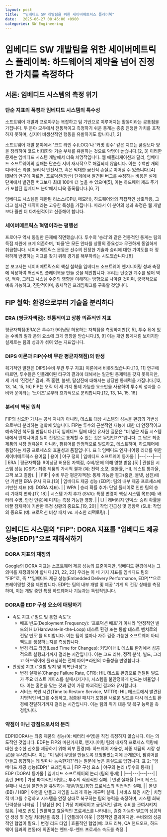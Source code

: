 ```yaml
---
layout: post
title:  "임베디드 SW 개발팀을 위한 세이버메트릭스 플레이북"
date:   2025-06-27 08:46:00 +0900
categories: SW Engineering
---
```



# 임베디드 SW 개발팀을 위한 세이버메트릭스 플레이북: 하드웨어의 제약을 넘어 진정한 가치를 측정하다

## 서론: 임베디드 시스템의 측정 위기
### 단순 지표의 폭정과 임베디드 시스템의 특수성

소프트웨어 개발과 프로야구는 복잡하고 팀 기반으로 이루어지는 활동이라는 공통점을 가집니다. 두 분야 모두에서 전통적이고 측정하기 쉬운 통계는 종종 진정한 가치를 포착하지 못하며, 심지어 비생산적인 행동을 유발하기도 합니다.[1, 2]

소프트웨어 개발 분야에서 '코드 라인 수(LOC)'나 '커밋 횟수' 같은 지표는 품질보다 양을 장려하여 코드 비대화와 기술 부채를 유발하는 것으로 악명이 높습니다.[2, 3] 이러한 문제는 임베디드 시스템 개발에서 더욱 치명적입니다. 웹 애플리케이션과 달리, 임베디드 소프트웨어의 실패는 단순한 서버 재시작으로 해결되지 않습니다. 이는 수백만 개의 디바이스 리콜, 물리적 안전사고, 혹은 막대한 금전적 손실로 이어질 수 있습니다.[4] IBM의 연구에 따르면, 프로덕션(양산) 단계에서 발견된 버그를 수정하는 비용은 설계 단계에서 발견된 버그보다 최대 100배 더 높을 수 있으며[5], 이는 하드웨어 제조 주기가 포함된 임베디드 분야에서 더욱 증폭됩니다.[6, 7]

임베디드 시스템은 제한된 리소스(CPU, 메모리), 하드웨어와의 직접적인 상호작용, 그리고 실시간 제약이라는 고유한 특성을 가집니다. 따라서 이 분야의 성과 측정은 웹 개발보다 훨씬 더 다차원적이고 신중해야 합니다.

### 세이버메트릭스 혁명이라는 평행선
프로야구 역시 동일한 문제에 직면했습니다. 투수의 '승리'와 같은 전통적인 통계는 팀의 득점 지원에 크게 의존하며, '타율'은 모든 안타를 상황의 중요성과 무관하게 동일하게 취급합니다. 세이버메트릭스 운동은 선수의 진정한 기술과 승리에 대한 기여도를 더 정확하게 반영하는 지표를 찾기 위해 경기를 해부하려는 시도였습니다.[8]

본 보고서는 세이버메트릭스의 핵심 철학을 임베디드 소프트웨어 엔지니어링 성과 측정에 적용하여 혁신적인 플레이북을 만들 것을 제안합니다. 우리는 단순한 계수를 넘어 역량, 맥락, 그리고 시스템 수준의 영향을 이해하는 방향으로 나아갈 것이며, 궁극적으로 예측 가능하고, 진단적이며, 총체적인 프레임워크를 구축할 것입니다.

## FIP 철학: 환경으로부터 기술을 분리하다
### ERA (평균자책점): 전통적이고 상황 의존적인 지표
평균자책점(ERA)은 투수가 9이닝당 허용하는 자책점을 측정하지만[7, 5], 투수 뒤에 있는 수비의 질과 운의 요소에 크게 영향을 받습니다.[5, 9] 이는 개인 통계처럼 보이지만 실제로는 팀의 성과가 섞여 있는 지표입니다.
### DIPS 이론과 FIP(수비 무관 평균자책점)의 탄생
획기적인 발전은 DIPS(수비 무관 투구 지표) 이론에서 비롯되었습니다.[10, 11] 연구에 따르면, 투수들은 인플레이된 타구의 결과에 대해서는 일관된 통제력을 갖지 못하지만, 세 가지 '진정한' 결과, 즉 홈런, 볼넷, 탈삼진에 대해서는 상당한 통제력을 가집니다.[12, 13, 14, 15, 16] FIP는 오직 이 세 가지 통제 가능한 요소만을 사용하여 투수의 성과를 수비와 운이라는 '노이즈'로부터 효과적으로 분리합니다.[12, 13, 14, 15, 16]

### 분리의 핵심 원칙
FIP의 심오한 가치는 공식 자체가 아니라, 테스트 대상 시스템의 성능을 환경의 가변성으로부터 분리하는 철학에 있습니다. FIP는 투수의 근본적인 재능에 대한 더 안정적이고 예측적인 척도를 만듭니다.[15] 임베디드 팀에 대한 유사한 질문은 "더 넓은 제품 시스템 내에서 엔지니어링 팀이 진정으로 통제할 수 있는 것은 무엇인가?"입니다. 그 답은 최종 제품의 시장 점유율이 아니라, 펌웨어를 안정적으로 빌드하고, 테스트하며, 하드웨어에 통합하는 제공 프로세스의 효율성과 품질입니다.
표 1: 임베디드 엔지니어링 리더를 위한 세이버메트릭스 용어집
| 용어 | 야구 정의 | 임베디드 소프트웨어 등가물 |
|---|---|---|
| ERA | 평균자책점: 9이닝당 허용된 자책점, 수비/운에 의해 영향 받음.[5] | 관찰된 시스템 성능 (OSP): 최종 제품의 가시적 결과 (예: 전력 소모, 충돌률, HIL 테스트 통과율, 고객 보고 결함). |
| FIP | 수비 무관 평균자책점: 통제 가능한 결과(홈런, 볼넷, 삼진)에만 기반한 ERA 유사 지표.[13] | 임베디드 제공 성능 (EDP): 팀의 내부 제공 프로세스에 기반한 지표 (예: DORA 지표). |
| WPA | 승리 확률 추가: 단일 플레이로 인한 팀의 승리 기대치 변화.[17, 18] | 시스템 가치 추가 (SVA): 특정 변경이 핵심 시스템 목표(예: 배터리 수명, 안전 인증)에 미치는 측정 가능한 영향. |
| LI | 레버리지 인덱스: 승리 확률을 바꿀 잠재력에 기반한 특정 상황의 중요도.[19, 20] | 작업 긴급성 및 영향력 (SLI): 작업의 중요도 (예: 프로덕션 비상 패치 vs. 사소한 리팩토링). |

## 임베디드 시스템의 "FIP": DORA 지표를 "임베디드 제공 성능(EDP)"으로 재해석하기
### DORA 지표의 재정의
Google의 DORA 지표는 소프트웨어 제공 성능의 표준이지만, 임베디드 환경에서는 그 의미를 재정의해야 합니다.[21, 22, 23] 우리는 이 네 가지 지표를 임베디드 팀의 "FIP"로, 즉 **임베디드 제공 성능(Embedded Delivery Performance, EDP)**으로 프레이밍할 것을 제안합니다. EDP는 팀의 내부 개발 및 제공 '기계'의 건강 상태를 측정하며, 이는 개발 중인 특정 하드웨어나 기능과는 독립적입니다.

### DORA를 EDP 구성 요소에 매핑하기
 * 속도 지표 ("빌드 및 통합 속도"):
   * 배포 빈도(Deployment Frequency): '프로덕션 배포'가 아니라 '안정적인 빌드의 HIL(Hardware-in-the-Loop) 테스트 환경 또는 통합 테스트 벤치로의 전달 빈도'를 의미합니다. 이는 팀이 얼마나 자주 검증 가능한 소프트웨어 아티팩트를 생성하는지를 측정합니다.
   * 변경 리드 타임(Lead Time for Changes): 커밋이 HIL 테스트 환경에서 성공적으로 실행되기까지 걸리는 시간입니다. 이는 코드 리뷰, 정적 분석, 빌드, 그리고 하드웨어에 플래싱하는 전체 파이프라인의 효율성을 반영합니다.
 * 안정성 지표 ("결함 방지 및 회복탄력성"):
   * 변경 실패율(Change Failure Rate, CFR): HIL 테스트 환경으로 전달된 빌드가 주요 테스트 케이스를 실패시키거나, 시스템을 불안정하게 만드는 비율입니다. 이는 홈런을 맞는 것과 같이 가장 파괴적인 결과와 유사합니다.
   * 서비스 복원 시간(Time to Restore Service, MTTR): HIL 테스트에서 발견된 치명적인 버그를 수정하고, 검증된 패치가 포함된 새로운 빌드를 다시 테스트 환경에 전달하기까지 걸리는 시간입니다. 이는 팀의 위기 대응 및 복구 능력을 측정합니다.

### 약점이 아닌 강점으로서의 분리
EDP(DORA)는 최종 제품의 성능(예: 배터리 수명)을 직접 측정하지 않습니다. 이는 의도적인 것입니다. EDP는 FIP와 마찬가지로, 엔지니어링 팀의 내재적 프로세스 역량에 대한 순수한 신호를 제공하기 위해 외부 환경(예: 하드웨어 가용성, 최종 제품의 시장 성공)을 무시합니다. 이는 "이 팀이 무엇을 만들도록 요청받았는지에 관계없이, 펌웨어를 만들고 통합하는 데 얼마나 능숙한가?"라는 질문에 높은 충실도로 답합니다.
표 2: "임베디드 제공 성능(EDP)" 프레임워크
| FIP 구성 요소 | 야구의 논리 (투수의 통제) | EDP (DORA) 등가물 | 임베디드 소프트웨어의 논리 (팀의 통제) |
|---|---|---|---|
| 홈런 (HR) | 가장 파괴적인 이벤트; 투수의 직접적인 실패. | 변경 실패율 | HIL 테스트 실패나 시스템 불안정을 유발하는 개발/검토/통합 프로세스의 직접적인 실패. |
| 볼넷 (BB) / HBP | 위험을 만들고 게임을 느리게 하는 제구력 실패. | 서비스 복원 시간 | 치명적 버그를 수정하고 시스템을 안정 상태로 복구하는 팀의 능력을 측정하며, 시스템 회복탄력성을 나타냄. |
| 탈삼진 (K) | 가장 지배적이고 긍정적인 결과; 수비를 관여시키지 않음. | 배포 빈도 | 원활하고 효율적인 프로세스를 나타내는, 검증 가능한 빌드의 성공적인 생성 및 전달 처리량을 측정. |
| 인플레이 아웃 | 긍정적인 결과이지만, 수비와의 성공적인 협업이 필요. | 변경 리드 타임 | 효율적인 협업(예: 코드 리뷰, QA 핸드오프, 하드웨어 팀과의 연동)에 의존하는 엔드-투-엔드 프로세스 속도를 측정. |